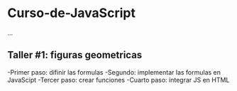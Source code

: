 # Curso-de-JavaScript

...

## Taller #1: figuras geometricas

-Primer paso: difinir las formulas
-Segundo: implementar las formulas en JavaScipt
-Tercer paso: crear funciones
-Cuarto paso: integrar JS en HTML